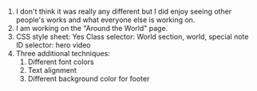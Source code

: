 1. I don't think it was really any different but I did enjoy seeing other people's works and what everyone else is working on.
2. I am working on the "Around the World" page.
3. CSS style sheet: Yes
    Class selector: World section, world, special note
    ID selector: hero video
4. Three additional techniques:
    1. Different font colors
    2. Text alignment
    3. Different background color for footer